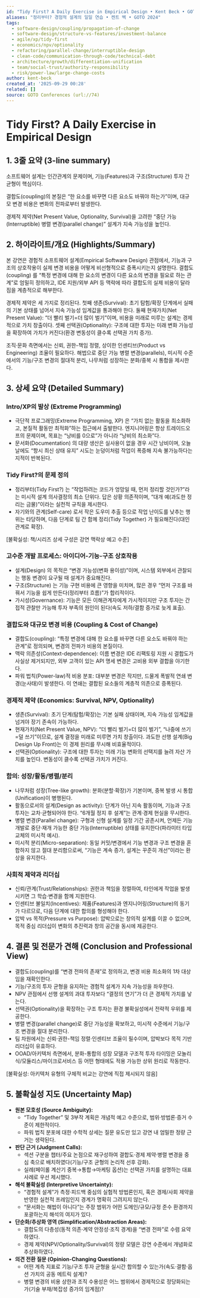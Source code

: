 ```yaml
---
id: "Tidy First? A Daily Exercise in Empirical Design • Kent Beck • GOTO 2024"
aliases: "정리부터? 경험적 설계의 일일 연습 • 켄트 벡 • GOTO 2024"
tags:
  - software-design/coupling/propagation-of-change
  - software-design/structure-vs-features/investment-balance
  - agile/xp/tidy-first
  - economics/npv/optionality
  - refactoring/parallel-change/interruptible-design
  - clean-code/communication-through-code/technical-debt
  - architecture/growth/differentiation-unification
  - team/social-trust/authority-responsibility
  - risk/power-law/large-change-costs
author: kent-beck
created_at: '2025-09-29 00:28'
related: []
source: GOTO Conferences (url://74)
---
```


# Tidy First? A Daily Exercise in Empirical Design

## 1. 3줄 요약 (3-line summary)

소프트웨어 설계는 인간관계의 문제이며, 기능(Features)과 구조(Structure) 투자 간 균형이 핵심이다.

결합도(coupling)의 본질은 “한 요소를 바꾸면 다른 요소도 바꿔야 하는가”이며, 대규모 변경 비용은 변화의 전파로부터 발생한다.

경제적 제약(Net Present Value, Optionality, Survival)을 고려한 “중단 가능(Interruptible) 병렬 변경(parallel change)” 설계가 지속 가능성을 높인다.

## 2. 하이라이트/개요 (Highlights/Summary)

본 강연은 경험적 소프트웨어 설계(Empirical Software Design) 관점에서, 기능과 구조의 상호작용이 실제 변경 비용을 어떻게 비선형적으로 증폭시키는지 설명한다. 결합도(coupling) 를 “특정 변경에 대해 한 요소의 변경이 다른 요소의 변경을 필요로 하는 관계”로 엄밀히 정의하고, IDE 지원/외부 API 등 맥락에 따라 결합도의 실제 비용이 달라짐을 계층적으로 해부한다.

경제적 제약은 세 가지로 정리된다. 첫째 생존(Survival): 초기 탐험/확장 단계에서 실패의 기본 상태를 넘어서 지속 가능성 임계값을 통과해야 한다. 둘째 현재가치(Net Present Value): “더 빨리 벌기=더 많이 벌기”이며, 비용을 미래로 미루는 설계는 경제적으로 가치 창출이다. 셋째 선택권(Optionality): 구조에 대한 투자는 미래 변화 가능성을 확장하여 가치가 커진다(환경 변동성이 클수록 선택권 가치 증가).

조직·문화 측면에서는 신뢰, 권한-책임 정렬, 상이한 인센티브(Product vs Engineering) 조율이 필요하다. 해법으로 중단 가능 병렬 변경(parallels), 미시적 수준에서의 기능/구조 변경의 절대적 분리, 나무처럼 성장하는 분화/중복 시 통합을 제시한다.

## 3. 상세 요약 (Detailed Summary)

### Intro/XP의 발상 (Extreme Programming)

- 극단적 프로그래밍(Extreme Programming, XP) 은 “가치 없는 활동을 최소화하고, 본질적 활동만 최적화”하는 접근에서 출발한다. 엔지니어링은 항상 트레이드오프의 문제이며, 목표는 “낭비를 0으로”가 아니라 “낭비의 최소화”다.
- 문서화(Documentation) 의 대량 생산은 실사용이 없을 경우 시간 낭비이며, 오늘날에도 “항시 최신 상태 유지” 시도는 눈덩이처럼 작업이 폭증해 지속 불가능하다는 지적이 반복된다.

### Tidy First?의 문제 정의

- 정리부터(Tidy First?) 는 “작업하려는 코드가 엉망일 때, 먼저 정리할 것인가?”라는 미시적 설계 의사결정의 최소 단위다. 답은 상황 의존적이며, “대개 예(과도한 정리는 금물)”이라는 실천적 규칙을 제시한다.
- 자기와의 관계(Self-care) 로서 작은 도우미 추출 등으로 작업 난이도를 낮추는 행위는 타당하며, 다음 단계로 팀 간 함께 정리(Tidy Together) 가 필요해진다(대인관계로 확장).

[불확실성: 책/시리즈 상세 구성은 강연 맥락상 예고 수준]

### 고수준 개발 프로세스: 아이디어-기능-구조 상호작용

- 설계(Design) 의 목적은 “변경 가능성(변화 용이성)”이며, 시스템 외부에서 관찰되는 행동 변경이 요구될 때 설계가 중요해진다.
- 구조(Structure) 는 기능 구현 비용에 큰 영향을 미치며, 많은 경우 “먼저 구조를 바꿔서 기능을 쉽게 만든다(정리부터 흐름)”가 합리적이다.
- 가시성(Governance): 기능은 모든 이해관계자에게 가시적이지만 구조 투자는 간접적 관찰만 가능해 투자 부족의 원인이 된다(속도 저하/결함 증가로 늦게 표출).

### 결합도와 대규모 변경 비용 (Coupling & Cost of Change)

- 결합도(coupling): “특정 변경에 대해 한 요소를 바꾸면 다른 요소도 바꿔야 하는 관계”로 정의되며, 변경의 전파가 비용의 본질이다.
- 맥락 의존성(Context-dependence): 이름 변경은 IDE 리팩토링 지원 시 결합도가 사실상 제거되지만, 외부 고객이 있는 API 명세 변경은 고비용 외부 결합을 야기한다.
- 파워 법칙(Power-law)적 비용 분포: 대부분 변경은 작지만, 드물게 폭발적 연쇄 변경(눈사태)이 발생한다. 이 연쇄는 결합된 요소들의 계층적 의존으로 증폭된다.

### 경제적 제약 (Economics: Survival, NPV, Optionality)

- 생존(Survival): 초기 단계(탐험/확장)는 기본 실패 상태이며, 지속 가능성 임계값을 넘겨야 장기 존속이 가능하다.
- 현재가치(Net Present Value, NPV): “더 빨리 벌기=더 많이 벌기”, “나중에 쓰기=덜 쓰기”이므로, 설계 결정을 미래로 미루면 가치 창출이다. 과도한 선행 설계(Big Design Up Front)는 이 경제 원리를 무시해 비효율적이다.
- 선택권(Optionality): 구조에 대한 투자는 미래 기능 변화의 선택지를 늘려 자산 가치를 높인다. 변동성이 클수록 선택권 가치가 커진다.

### 함의: 성장/활동/병렬/분리

- 나무처럼 성장(Tree-like growth): 분화(분할·확장)가 기본이며, 중복 발생 시 통합(Unification)이 병행된다.
- 활동으로서의 설계(Design as activity): 단계가 아닌 지속 활동이며, 기능과 구조 투자는 교차·균형되어야 한다. “6개월 정지 후 설계”는 관계·경제 현실을 무시한다.
- 병렬 변경(Parallel change): 구형과 신형 설계를 일정 기간 공존시켜, 언제든 기능 개발로 중단·재개 가능한 중단 가능(Interruptible) 상태를 유지한다(파라미터 타입 교체의 미시적 예시).
- 미시적 분리(Micro-separation): 동일 커밋/변경에서 기능 변경과 구조 변경을 혼합하지 않고 절대 분리함으로써, “기능은 계속 증가, 설계는 꾸준히 개선”이라는 환상을 유지한다.

### 사회적 제약과 리더십

- 신뢰/관계(Trust/Relationships): 권한과 책임을 정렬하여, 타인에게 작업을 발생시키면 그 학습·변경을 함께 지원한다.
- 인센티브 불일치(Incentives): 제품(Features)과 엔지니어링(Structure)의 동기가 다르므로, 다음 단계에 대한 합의를 형성해야 한다.
- 압박 vs 목적(Pressure vs Purpose): 압박으로는 창의적 설계를 이끌 수 없으며, 목적 중심 리더십이 변화의 추진력과 창의 공간을 동시에 제공한다.

## 4. 결론 및 전문가 견해 (Conclusion and Professional View)

- 결합도(coupling)를 “변경 전파의 존재”로 정의하고, 변경 비용 최소화의 1차 대상임을 재확인한다.
- 기능/구조의 투자 균형을 유지하는 경험적 설계가 지속 가능성을 좌우한다.
- NPV 관점에서 선행 설계의 과대 투자보다 “결정의 연기”가 더 큰 경제적 가치를 낳는다.
- 선택권(Optionality)을 확장하는 구조 투자는 환경 불확실성에서 전략적 우위를 제공한다.
- 병렬 변경(parallel change)로 중단 가능성을 확보하고, 미시적 수준에서 기능/구조 변경을 절대 분리한다.
- 팀 차원에서는 신뢰·권한-책임 정렬·인센티브 조율이 필수이며, 압박보다 목적 기반 리더십이 유효하다.
- OOAD/아키텍처 측면에서, 분화-통합의 성장 모델과 구조적 투자 타이밍은 모놀리식/모듈리스/마이크로서비스 등 어떤 형태에도 적용 가능한 상위 원리로 작동한다.

[불확실성: 아키텍처 유형의 구체적 비교는 강연에 직접 제시되지 않음]

## 5. 불확실성 지도 (Uncertainty Map)

- **원본 모호성 (Source Ambiguity):**
  - “Tidy Together” 및 3부작 계획은 개념적 예고 수준으로, 범위·방법론·증거 수준이 제한적이다.
  - 파워 법칙 분포에 대한 수학적 상세는 질문 유도만 있고 강연 내 엄밀한 정량 근거는 생략된다.
- **판단 근거 (Judgment Calls):**
  - 섹션 구분을 챕터/주요 논점으로 재구성하여 결합도·경제 제약·병렬 변경을 중심 축으로 배치하였다(기능/구조 균형의 논리적 선후 강화).
  - 실례(페이롤 계산기 중복→통합→마케팅 옵션)는 선택권 가치를 설명하는 대표 사례로 우선 제시했다.
- **해석 불확실성 (Interpretive Uncertainty):**
  - “경험적 설계”가 측정·피드백 중심의 실험적 방법론인지, 혹은 경제/사회 제약을 반영한 실천적 프레임인지 경계가 명확히 그려지지 않는다.
  - “문서화는 해법이 아니다”는 주장 범위가 어떤 도메인/규모/규정 준수 환경까지 포괄하는지 해석의 여지가 있다.
- **단순화/추상화 영역 (Simplification/Abstraction Areas):**
  - 결합도의 다층성(동적 의존·계약 안정성·조직 경계)을 “변경 전파”로 수렴 요약하였다.
  - 경제 제약(NPV/Optionality/Survival)의 정량 모델은 강연 수준에서 개념화로 추상화하였다.
- **의견 전환 질문 (Opinion-Changing Questions):**
  - 어떤 계측 지표로 기능/구조 투자 균형을 실시간 합의할 수 있는가(속도·결함·옵션 가치의 공동 메트릭 설계)?
  - 병렬 변경의 비용 상한과 조직 수용성은 어느 범위에서 경제적으로 정당화되는가(기술 부채/복잡성 증가의 임계점)?
